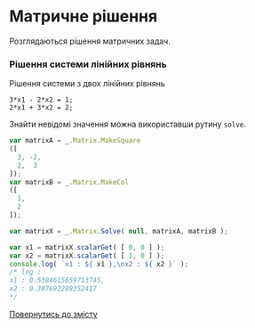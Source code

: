 # Матричне рішення

Розглядаються рішення матричних задач.

### Рішення системи лінійних рівнянь

Рішення системи з двох лінійних рівнянь

```
3*x1 - 2*x2 = 1;
2*x1 + 3*x2 = 2;
```

Знайти невідомі значення можна використавши рутину `solve`.

```js
var matrixA = _.Matrix.MakeSquare
([
  3, -2,
  2,  3
]);
var matrixB = _.Matrix.MakeCol
([
  1,
  2
]);

var matrixX = _.Matrix.Solve( null, matrixA, matrixB );

var x1 = matrixX.scalarGet( [ 0, 0 ] );
var x2 = matrixX.scalarGet( [ 1, 0 ] );
console.log( `x1 : ${ x1 },\nx2 : ${ x2 }` );
/* log :
x1 : 0.5384615659713745,
x2 : 0.307692289352417
*/
```

[Повернутись до змісту](../README.md#Туторіали)

